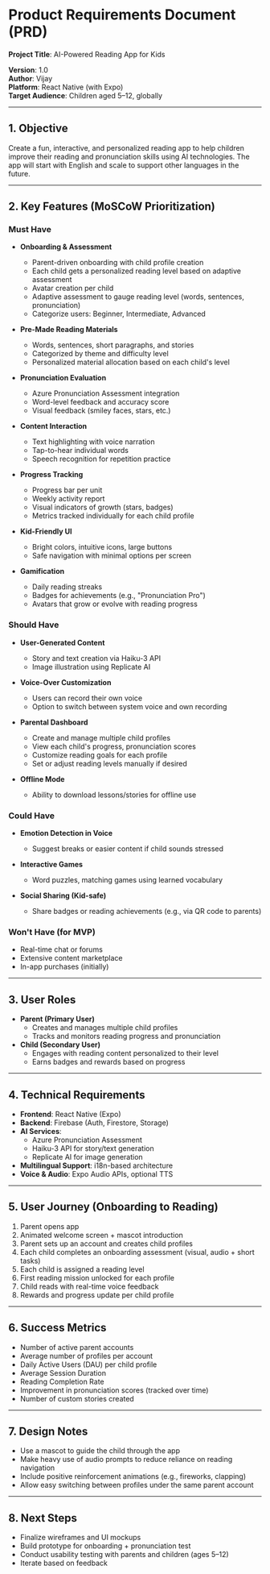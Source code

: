 
# Product Requirements Document (PRD)

**Project Title**: AI-Powered Reading App for Kids

**Version**: 1.0  
**Author**: Vijay  
**Platform**: React Native (with Expo)  
**Target Audience**: Children aged 5–12, globally

---

## 1. **Objective**
Create a fun, interactive, and personalized reading app to help children improve their reading and pronunciation skills using AI technologies. The app will start with English and scale to support other languages in the future.

---

## 2. **Key Features (MoSCoW Prioritization)**

### **Must Have**
- **Onboarding & Assessment**
  - Parent-driven onboarding with child profile creation
  - Each child gets a personalized reading level based on adaptive assessment
  - Avatar creation per child
  - Adaptive assessment to gauge reading level (words, sentences, pronunciation)
  - Categorize users: Beginner, Intermediate, Advanced

- **Pre-Made Reading Materials**
  - Words, sentences, short paragraphs, and stories
  - Categorized by theme and difficulty level
  - Personalized material allocation based on each child's level

- **Pronunciation Evaluation**
  - Azure Pronunciation Assessment integration
  - Word-level feedback and accuracy score
  - Visual feedback (smiley faces, stars, etc.)

- **Content Interaction**
  - Text highlighting with voice narration
  - Tap-to-hear individual words
  - Speech recognition for repetition practice

- **Progress Tracking**
  - Progress bar per unit
  - Weekly activity report
  - Visual indicators of growth (stars, badges)
  - Metrics tracked individually for each child profile

- **Kid-Friendly UI**
  - Bright colors, intuitive icons, large buttons
  - Safe navigation with minimal options per screen

- **Gamification**
  - Daily reading streaks
  - Badges for achievements (e.g., "Pronunciation Pro")
  - Avatars that grow or evolve with reading progress

### **Should Have**
- **User-Generated Content**
  - Story and text creation via Haiku-3 API
  - Image illustration using Replicate AI

- **Voice-Over Customization**
  - Users can record their own voice
  - Option to switch between system voice and own recording

- **Parental Dashboard**
  - Create and manage multiple child profiles
  - View each child's progress, pronunciation scores
  - Customize reading goals for each profile
  - Set or adjust reading levels manually if desired

- **Offline Mode**
  - Ability to download lessons/stories for offline use

### **Could Have**
- **Emotion Detection in Voice**
  - Suggest breaks or easier content if child sounds stressed

- **Interactive Games**
  - Word puzzles, matching games using learned vocabulary

- **Social Sharing (Kid-safe)**
  - Share badges or reading achievements (e.g., via QR code to parents)

### **Won't Have (for MVP)**
- Real-time chat or forums
- Extensive content marketplace
- In-app purchases (initially)

---

## 3. **User Roles**
- **Parent (Primary User)**
  - Creates and manages multiple child profiles
  - Tracks and monitors reading progress and pronunciation
- **Child (Secondary User)**
  - Engages with reading content personalized to their level
  - Earns badges and rewards based on progress

---

## 4. **Technical Requirements**
- **Frontend**: React Native (Expo)
- **Backend**: Firebase (Auth, Firestore, Storage)
- **AI Services**:
  - Azure Pronunciation Assessment
  - Haiku-3 API for story/text generation
  - Replicate AI for image generation
- **Multilingual Support**: i18n-based architecture
- **Voice & Audio**: Expo Audio APIs, optional TTS

---

## 5. **User Journey (Onboarding to Reading)**
1. Parent opens app
2. Animated welcome screen + mascot introduction
3. Parent sets up an account and creates child profiles
4. Each child completes an onboarding assessment (visual, audio + short tasks)
5. Each child is assigned a reading level
6. First reading mission unlocked for each profile
7. Child reads with real-time voice feedback
8. Rewards and progress update per child profile

---

## 6. **Success Metrics**
- Number of active parent accounts
- Average number of profiles per account
- Daily Active Users (DAU) per child profile
- Average Session Duration
- Reading Completion Rate
- Improvement in pronunciation scores (tracked over time)
- Number of custom stories created

---

## 7. **Design Notes**
- Use a mascot to guide the child through the app
- Make heavy use of audio prompts to reduce reliance on reading navigation
- Include positive reinforcement animations (e.g., fireworks, clapping)
- Allow easy switching between profiles under the same parent account

---

## 8. **Next Steps**
- Finalize wireframes and UI mockups
- Build prototype for onboarding + pronunciation test
- Conduct usability testing with parents and children (ages 5–12)
- Iterate based on feedback
